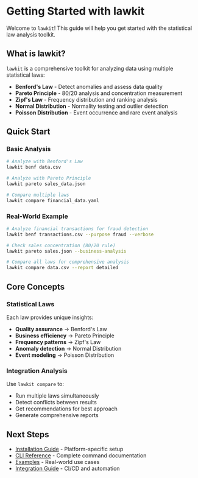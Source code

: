 # Getting Started with lawkit

Welcome to `lawkit`! This guide will help you get started with the statistical law analysis toolkit.

## What is lawkit?

`lawkit` is a comprehensive toolkit for analyzing data using multiple statistical laws:

- **Benford's Law** - Detect anomalies and assess data quality
- **Pareto Principle** - 80/20 analysis and concentration measurement
- **Zipf's Law** - Frequency distribution and ranking analysis
- **Normal Distribution** - Normality testing and outlier detection
- **Poisson Distribution** - Event occurrence and rare event analysis

## Quick Start

### Basic Analysis

```bash
# Analyze with Benford's Law
lawkit benf data.csv

# Analyze with Pareto Principle
lawkit pareto sales_data.json

# Compare multiple laws
lawkit compare financial_data.yaml
```

### Real-World Example

```bash
# Analyze financial transactions for fraud detection
lawkit benf transactions.csv --purpose fraud --verbose

# Check sales concentration (80/20 rule)
lawkit pareto sales.json --business-analysis

# Compare all laws for comprehensive analysis
lawkit compare data.csv --report detailed
```

## Core Concepts

### Statistical Laws
Each law provides unique insights:
- **Quality assurance** → Benford's Law
- **Business efficiency** → Pareto Principle  
- **Frequency patterns** → Zipf's Law
- **Anomaly detection** → Normal Distribution
- **Event modeling** → Poisson Distribution

### Integration Analysis
Use `lawkit compare` to:
- Run multiple laws simultaneously
- Detect conflicts between results
- Get recommendations for best approach
- Generate comprehensive reports

## Next Steps

- [Installation Guide](installation.md) - Platform-specific setup
- [CLI Reference](../reference/cli-reference.md) - Complete command documentation
- [Examples](examples.md) - Real-world use cases
- [Integration Guide](../guides/integrations.md) - CI/CD and automation